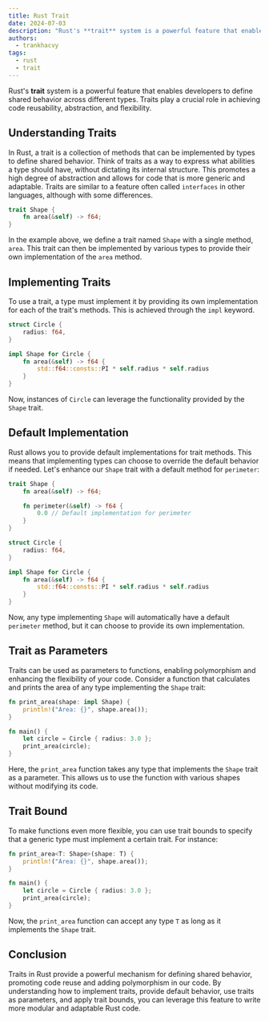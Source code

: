 ```yaml
---
title: Rust Trait
date: 2024-07-03
description: "Rust's **trait** system is a powerful feature that enables developers to define shared behavior across different types. Traits play a crucial role in achieving code reusability, abstraction, and flexibility..."
authors:
  - trankhacvy
tags:
  - rust
  - trait
---
```


Rust's **trait** system is a powerful feature that enables developers to define shared behavior across different types. Traits play a crucial role in achieving code reusability, abstraction, and flexibility.

## Understanding Traits
In Rust, a trait is a collection of methods that can be implemented by types to define shared behavior. Think of traits as a way to express what abilities a type should have, without dictating its internal structure. This promotes a high degree of abstraction and allows for code that is more generic and adaptable.
Traits are similar to a feature often called `interfaces` in other languages, although with some differences.

```rust
trait Shape {
    fn area(&self) -> f64;
}
```
In the example above, we define a trait named `Shape` with a single method, `area`. This trait can then be implemented by various types to provide their own implementation of the `area` method.

## Implementing Traits
To use a trait, a type must implement it by providing its own implementation for each of the trait's methods. This is achieved through the `impl` keyword.

```rust
struct Circle {
    radius: f64,
}

impl Shape for Circle {
    fn area(&self) -> f64 {
        std::f64::consts::PI * self.radius * self.radius
    }
}

```
Now, instances of `Circle` can leverage the functionality provided by the `Shape` trait.

## Default Implementation
Rust allows you to provide default implementations for trait methods. This means that implementing types can choose to override the default behavior if needed. Let's enhance our `Shape` trait with a default method for `perimeter`:

```rust
trait Shape {
    fn area(&self) -> f64;

    fn perimeter(&self) -> f64 {
        0.0 // Default implementation for perimeter
    }
}

struct Circle {
    radius: f64,
}

impl Shape for Circle {
    fn area(&self) -> f64 {
        std::f64::consts::PI * self.radius * self.radius
    }
}

```

Now, any type implementing `Shape` will automatically have a default `perimeter` method, but it can choose to provide its own implementation.

## Trait as Parameters
Traits can be used as parameters to functions, enabling polymorphism and enhancing the flexibility of your code. Consider a function that calculates and prints the area of any type implementing the `Shape` trait:

```rust
fn print_area(shape: impl Shape) {
    println!("Area: {}", shape.area());
}

fn main() {
    let circle = Circle { radius: 3.0 };
    print_area(circle);
}
```

Here, the `print_area` function takes any type that implements the `Shape` trait as a parameter. This allows us to use the function with various shapes without modifying its code.

## Trait Bound
To make functions even more flexible, you can use trait bounds to specify that a generic type must implement a certain trait. For instance:

```rust
fn print_area<T: Shape>(shape: T) {
    println!("Area: {}", shape.area());
}

fn main() {
    let circle = Circle { radius: 3.0 };
    print_area(circle);
}
```
Now, the `print_area` function can accept any type `T` as long as it implements the `Shape` trait.


## Conclusion
Traits in Rust provide a powerful mechanism for defining shared behavior, promoting code reuse and adding polymorphism in our code. By understanding how to implement traits, provide default behavior, use traits as parameters, and apply trait bounds, you can leverage this feature to write more modular and adaptable Rust code.

